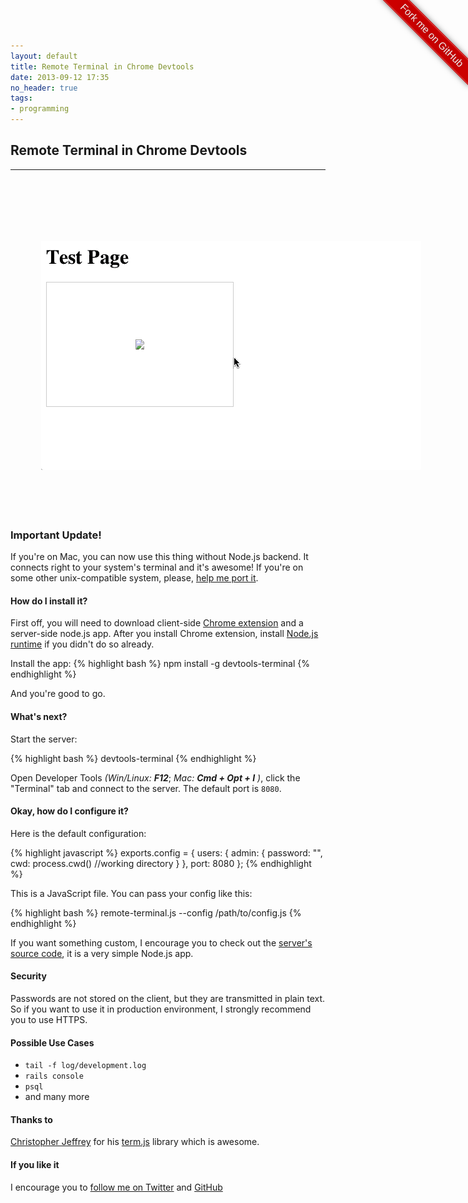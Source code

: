 ```yaml
---
layout: default
title: Remote Terminal in Chrome Devtools
date: 2013-09-12 17:35
no_header: true
tags: 
- programming
---
```


## Remote Terminal in Chrome Devtools
---


<div class='gif-wrapper' style="width: 708px; height: 537px; margin: 0 auto; background:url(/assets/images/browser-background.png) no-repeat; position: relative;">
  <img class='gif' style="width: 608px; height: 366px; margin: 0; position: absolute; top: 100px; left: 49px; border-radius: 0 0 2px 2px; overflow:hidden;" src="/assets/images/devtools-demo.gif" />
</div>

### Important Update!

If you're on Mac, you can now use this thing without Node.js backend. It connects right to your system's terminal and it's awesome! If you're on some other unix-compatible system, please, [help me port it](https://github.com/petethepig/devtools-terminal/tree/master/native-src).

#### How do I install it?

First off, you will need to download client-side [Chrome extension](https://chrome.google.com/webstore/detail/leakmhneaibbdapdoienlkifomjceknl) and a server-side node.js app.
After you install Chrome extension, install [Node.js runtime](http://nodejs.org/) if you didn't do so already. 

Install the app:
{% highlight bash %}
npm install -g devtools-terminal
{% endhighlight %}

And you're good to go.

#### What's next?

Start the server:

{% highlight bash %}
devtools-terminal
{% endhighlight %}

Open Developer Tools *(Win/Linux:* ***F12***; *Mac:* ***Cmd + Opt + I*** *)*, click the "Terminal" tab and connect to the server. 
The default port is `8080`.


#### Okay, how do I configure it?

Here is the default configuration:

{% highlight javascript %}
exports.config = {
  users: {
    admin: {
      password: "",
      cwd: process.cwd() //working directory
    }
  },
  port: 8080
};
{% endhighlight %}

This is a JavaScript file. You can pass your config like this:

{% highlight bash %}
remote-terminal.js --config /path/to/config.js 
{% endhighlight %}

If you want something custom, I encourage you to check out the [server's source code](https://raw.github.com/petethepig/devtools-terminal/master/backend/remote-terminal.js), it is a very simple Node.js app.


#### Security

Passwords are not stored on the client, but they are transmitted in plain text. So if you want to use it in production environment, I strongly recommend you to use HTTPS.

#### Possible Use Cases

* `tail -f log/development.log`
* `rails console`
* `psql`
* and many more


#### Thanks to

[Christopher Jeffrey](https://github.com/chjj) for his [term.js](https://github.com/chjj/term.js) library which is awesome.

#### If you like it 
I encourage you to [follow me on Twitter](https://twitter.com/dmi3f) and [GitHub](https://github.com/petethepig)


<style>
  @import url(http://fonts.googleapis.com/css?family=Cabin+Condensed:500&amp;text=Fork%20me%20on%20GitHub);

body{
  overflow-x: hidden;
}

.ribbon{
  position: absolute; 
  top: 42px;
  width: 200px;
  padding: 1px 0;
  background: #000;
  color: #eee;

  -moz-box-shadow: 0 0 10px rgba(0,0,0,0.5);
  -webkit-box-shadow: 0 0 10px rgba(0,0,0,0.5);
  box-shadow: 0 0 10px rgba(0,0,0,0.5);
}

.ribbon.left{
  left: -42px;
  -moz-transform: rotate(-45deg);
  -webkit-transform: rotate(-45deg);
  -o-transform: rotate(-45deg);
  -ms-transform: rotate(-45deg);
  transform: rotate(-45deg);
}

.ribbon.right{
  right: -42px;
  -moz-transform: rotate(45deg);
  -webkit-transform: rotate(45deg);
  -o-transform: rotate(45deg);
  -ms-transform: rotate(45deg);
  transform: rotate(45deg);
}

.ribbon a, 
.ribbon a:visited, 
.ribbon a:active, 
.ribbon a:hover{
  display: block;
  padding: 1px 0;
  height: 24px;
  line-height: 24px;

  color: inherit;  
  text-align: center;
  text-decoration: none;
  font-family: 'Cabin Condensed', sans-serif;
  font-size: 16px;
  font-weight: 500;

  border: 1px solid rgba(255,255,255,0.3);

  -moz-text-shadow: 0 0 10px rgba(0,0,0,0.31);
  -webkit-text-shadow: 0 0 10px rgba(0,0,0,0.31);
  text-shadow: 0 0 10px rgba(0,0,0,0.31);
}

.ribbon.black{
  background: #000;
}

.ribbon.red{
  background: #c00;
}

.ribbon.blue{
  background: #09e;
}

.ribbon.green{
  background: #0a0;
}

.ribbon.orange{
  background: #d80;
}

.ribbon.purple{
  background: #c0c;
}

.ribbon.grey{
  background: #888;
}

.ribbon.white{
  background: #eee;
  color: black;
}
.ribbon.white a{
  border: 2px dotted rgba(100,100,100,0.2);
}


@media (max-width: 910.55556px ){
  .ribbon{
    display: none;
  }

  /* dirty hack for mobile phones */
  .gif-wrapper{
    background: transparent !important;
    width: auto !important;
    height: auto !important;
  }
  .gif{
    width: 90% !important;
    height: auto !important;
    position: static !important;
    margin: 0 auto !important;
    max-width: 608px !important;
  }
}

</style>
<div class="ribbon right red">
  <a href="https://github.com/petethepig/devtools-terminal">Fork me on GitHub</a>
</div>